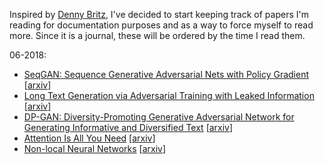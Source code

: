 Inspired by [Denny Britz](https://github.com/dennybritz/deeplearning-papernotes), I've decided to start keeping track of papers I'm reading for documentation purposes and as a way to force myself to read more. Since it is a journal, these will be ordered by the time I read them.

06-2018:
- [SeqGAN: Sequence Generative Adversarial Nets with Policy Gradient](SequenceGeneration/SeqGAN.md) \[[arxiv](https://arxiv.org/abs/1609.05473)\]
- [Long Text Generation via Adversarial Training with Leaked Information](SequenceGeneration/LeakGAN.md) \[[arxiv](https://arxiv.org/abs/1709.08624)\]
- [DP-GAN: Diversity-Promoting Generative Adversarial Network for Generating Informative and Diversified Text](SequenceGeneration/DP-GAN.md) \[[arxiv](https://arxiv.org/abs/1802.01345)\]
- [Attention Is All You Need](transformer.md) \[[arxiv](https://arxiv.org/abs/1706.03762)\]
- [Non-local Neural Networks](nonlocal-net.md) \[[arxiv](https://arxiv.org/abs/1711.07971)\]
